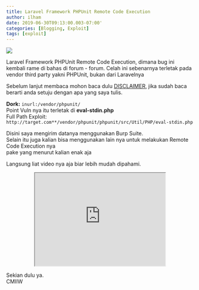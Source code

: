 ```yaml
---
title: Laravel Framework PHPUnit Remote Code Execution
author: ilham
date: 2019-06-30T09:13:00.003-07:00'
categories: [Blogging, Exploit]
tags: [exploit]
---
```


![](https://1.bp.blogspot.com/-_ff5oeppegQ/XRj5B8F4VpI/AAAAAAAAAhY/2vus48KyaFc8RvTEVOKcQhnZ_FLIaZeegCLcBGAs/s400/Screenshot_45.png)

  

  
  
Laravel Framework PHPUnit Remote Code Execution, dimana bug ini kembali rame di bahas di forum - forum. Celah ini sebenarnya terletak pada vendor third party yakni PHPUnit, bukan dari Laravelnya  
  
Sebelum lanjut membaca mohon baca dulu [DISCLAIMER](/disclaimer), jika sudah baca berarti anda setuju dengan apa yang saya tulis.

**Dork:** `inurl:/vendor/phpunit/`
\
Point Vuln nya itu terletak di **eval-stdin.php**
\
Full Path Exploit: `http://target.com**/vendor/phpunit/phpunit/src/Util/PHP/eval-stdin.php`

Disini saya mengirim datanya menggunakan Burp Suite.
\
Selain itu juga kalian bisa menggunakan lain nya untuk melakukan Remote Code Execution nya
\
pake yang menurut kalian enak aja 

Langsung liat video nya aja biar lebih mudah dipahami.

<center>
  <iframe src="https://www.blogger.com/video.g?token=AD6v5dwUqxGW9DmS3qvOBw_206EC6XOLmTYdq_1ogZ-P8UoKBtcQJ-zu-POHafQN7JDUP5dCDAy7IMk9UEmjB_O5fnAikXhNRMIMklC27m5kmVVAUinxkKLjs8yFDqUuUGf8vIgvuMw" width="350" height="250" mozallowfullscreen="mozallowfullscreen"></iframe>
  </center>

Sekian dulu ya.  
CMIIW